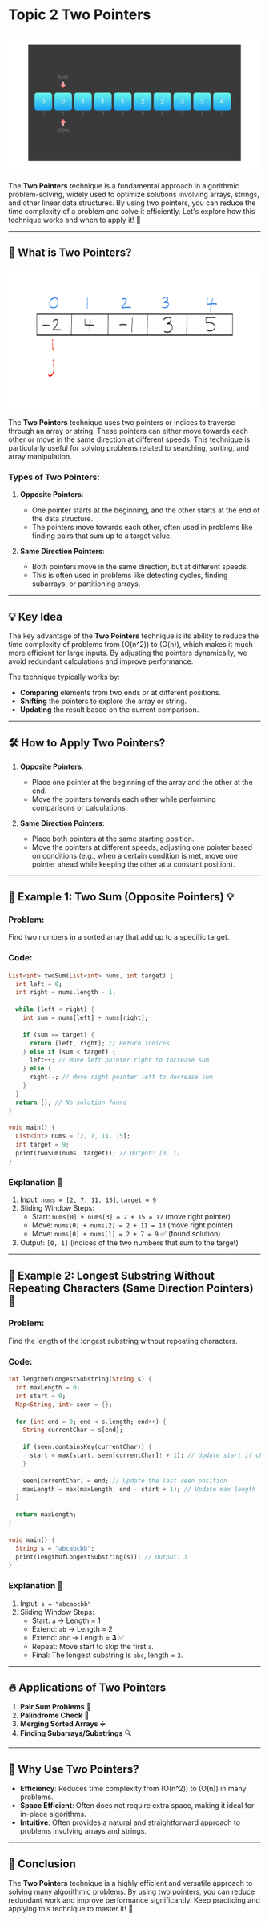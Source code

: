 # Topic 2 Two Pointers

![](example-2.gif)

The **Two Pointers** technique is a fundamental approach in algorithmic problem-solving, widely used to optimize solutions involving arrays, strings, and other linear data structures. By using two pointers, you can reduce the time complexity of a problem and solve it efficiently. Let's explore how this technique works and when to apply it! 🚀

---

## 📌 What is Two Pointers?

![](example-1.gif)

The **Two Pointers** technique uses two pointers or indices to traverse through an array or string. These pointers can either move towards each other or move in the same direction at different speeds. This technique is particularly useful for solving problems related to searching, sorting, and array manipulation.

### Types of Two Pointers:

1. **Opposite Pointers**:
   - One pointer starts at the beginning, and the other starts at the end of the data structure.
   - The pointers move towards each other, often used in problems like finding pairs that sum up to a target value.

2. **Same Direction Pointers**:
   - Both pointers move in the same direction, but at different speeds.
   - This is often used in problems like detecting cycles, finding subarrays, or partitioning arrays.

---

## 💡 Key Idea

The key advantage of the **Two Pointers** technique is its ability to reduce the time complexity of problems from \(O(n^2)\) to \(O(n)\), which makes it much more efficient for large inputs. By adjusting the pointers dynamically, we avoid redundant calculations and improve performance.

The technique typically works by:
- **Comparing** elements from two ends or at different positions.
- **Shifting** the pointers to explore the array or string.
- **Updating** the result based on the current comparison.

---

## 🛠️ How to Apply Two Pointers?

1. **Opposite Pointers**:
   - Place one pointer at the beginning of the array and the other at the end.
   - Move the pointers towards each other while performing comparisons or calculations.

2. **Same Direction Pointers**:
   - Place both pointers at the same starting position.
   - Move the pointers at different speeds, adjusting one pointer based on conditions (e.g., when a certain condition is met, move one pointer ahead while keeping the other at a constant position).

---

## 📝 Example 1: Two Sum (Opposite Pointers) 💡

### Problem:
Find two numbers in a sorted array that add up to a specific target.

### Code:

```dart
List<int> twoSum(List<int> nums, int target) {
  int left = 0;
  int right = nums.length - 1;

  while (left < right) {
    int sum = nums[left] + nums[right];

    if (sum == target) {
      return [left, right]; // Return indices
    } else if (sum < target) {
      left++; // Move left pointer right to increase sum
    } else {
      right--; // Move right pointer left to decrease sum
    }
  }
  return []; // No solution found
}

void main() {
  List<int> nums = [2, 7, 11, 15];
  int target = 9;
  print(twoSum(nums, target)); // Output: [0, 1]
}
```

### Explanation 📝

1. Input: `nums = [2, 7, 11, 15]`, `target = 9`
2. Sliding Window Steps:
   - Start: `nums[0] + nums[3] = 2 + 15 = 17` (move right pointer)
   - Move: `nums[0] + nums[2] = 2 + 11 = 13` (move right pointer)
   - Move: `nums[0] + nums[1] = 2 + 7 = 9` ✅ (found solution)
3. Output: `[0, 1]` (indices of the two numbers that sum to the target)

---

## 📝 Example 2: Longest Substring Without Repeating Characters (Same Direction Pointers) 🔑

### Problem:
Find the length of the longest substring without repeating characters.

### Code:

```dart
int lengthOfLongestSubstring(String s) {
  int maxLength = 0;
  int start = 0;
  Map<String, int> seen = {};

  for (int end = 0; end < s.length; end++) {
    String currentChar = s[end];

    if (seen.containsKey(currentChar)) {
      start = max(start, seen[currentChar]! + 1); // Update start if char repeats
    }

    seen[currentChar] = end; // Update the last seen position
    maxLength = max(maxLength, end - start + 1); // Update max length
  }

  return maxLength;
}

void main() {
  String s = "abcabcbb";
  print(lengthOfLongestSubstring(s)); // Output: 3
}
```

### Explanation 📝

1. Input: `s = "abcabcbb"`
2. Sliding Window Steps:
   - Start: `a` → Length = 1
   - Extend: `ab` → Length = 2
   - Extend: `abc` → Length = **3** ✅
   - Repeat: Move start to skip the first `a`.
   - Final: The longest substring is `abc`, length = `3`.

---

## 🔥 Applications of Two Pointers

1. **Pair Sum Problems** 👫
2. **Palindrome Check** 🔄
3. **Merging Sorted Arrays** ➗
4. **Finding Subarrays/Substrings** 🔍

---

## 🚀 Why Use Two Pointers?

- **Efficiency**: Reduces time complexity from \(O(n^2)\) to \(O(n)\) in many problems.
- **Space Efficient**: Often does not require extra space, making it ideal for in-place algorithms.
- **Intuitive**: Often provides a natural and straightforward approach to problems involving arrays and strings.

---

## 🏁 Conclusion

The **Two Pointers** technique is a highly efficient and versatile approach to solving many algorithmic problems. By using two pointers, you can reduce redundant work and improve performance significantly. Keep practicing and applying this technique to master it! 🎯
